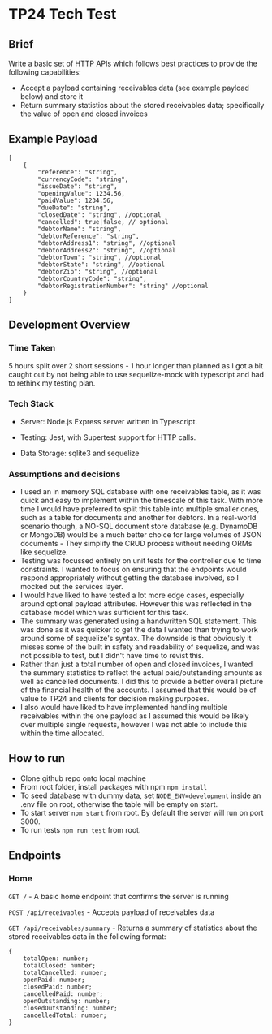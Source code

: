 # TP24 Tech Test

## Brief

Write a basic set of HTTP APIs which follows best practices to provide the following capabilities:

-   Accept a payload containing receivables data (see example payload below) and store it
-   Return summary statistics about the stored receivables data; specifically the value of open and closed invoices

## Example Payload

```
[
    {
        "reference": "string",
        "currencyCode": "string",
        "issueDate": "string",
        "openingValue": 1234.56,
        "paidValue": 1234.56,
        "dueDate": "string",
        "closedDate": "string", //optional
        "cancelled": true|false, // optional
        "debtorName": "string",
        "debtorReference": "string",
        "debtorAddress1": "string", //optional
        "debtorAddress2": "string", //optional
        "debtorTown": "string", //optional
        "debtorState": "string", //optional
        "debtorZip": "string", //optional
        "debtorCountryCode": "string",
        "debtorRegistrationNumber": "string" //optional
    }
]
```

## Development Overview

### Time Taken

5 hours split over 2 short sessions - 1 hour longer than planned as I got a bit caught out by not being able to use sequelize-mock with typescript and had to rethink my testing plan.

### Tech Stack

- Server: Node.js Express server written in Typescript.

- Testing: Jest, with Supertest support for HTTP calls.

- Data Storage: sqlite3 and sequelize

### Assumptions and decisions

-   I used an in memory SQL database with one receivables table, as it was quick and easy to implement within the timescale of this task. With more time I would have preferred to split this table into multiple smaller ones, such as a table for documents and another for debtors. In a real-world scenario though, a NO-SQL document store database (e.g. DynamoDB or MongoDB) would be a much better choice for large volumes of JSON documents - They simplify the CRUD process without needing ORMs like sequelize.
-   Testing was focussed entirely on unit tests for the controller due to time constraints. I wanted to focus on ensuring that the endpoints would respond appropriately without getting the database involved, so I mocked out the services layer.
-   I would have liked to have tested a lot more edge cases, especially around optional payload attributes. However this was reflected in the database model which was sufficient for this task.
-   The summary was generated using a handwritten SQL statement. This was done as it was quicker to get the data I wanted than trying to work around some of sequelize's syntax. The downside is that obviously it misses some of the built in safety and readability of sequelize, and was not possible to test, but I didn't have time to revist this.
-   Rather than just a total number of open and closed invoices, I wanted the summary statistics to reflect the actual paid/outstanding amounts as well as cancelled documents. I did this to provide a better overall picture of the financial health of the accounts. I assumed that this would be of value to TP24 and clients for decision making purposes.
-   I also would have liked to have implemented handling multiple receivables within the one payload as I assumed this would be likely over multiple single requests, however I was not able to include this within the time allocated.

## How to run

-   Clone github repo onto local machine
-   From root folder, install packages with npm `npm install`
-   To seed database with dummy data, set `NODE_ENV=development` inside an .env file on root, otherwise the table will be empty on start.
-   To start server `npm start` from root. By default the server will run on port 3000.
-   To run tests `npm run test` from root.

## Endpoints

### Home

`GET /` - A basic home endpoint that confirms the server is running

`POST /api/receivables` - Accepts payload of receivables data

`GET /api/receivables/summary` - Returns a summary of statistics about the stored receivables data in the following format:

```
{
	totalOpen: number;
	totalClosed: number;
	totalCancelled: number;
	openPaid: number;
	closedPaid: number;
	cancelledPaid: number;
	openOutstanding: number;
	closedOutstanding: number;
	cancelledTotal: number;
}
```
